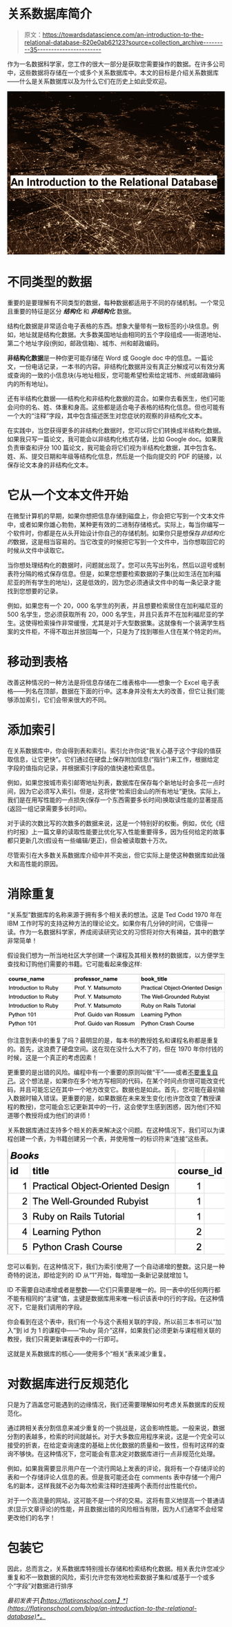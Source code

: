 # 关系数据库简介

> 原文：<https://towardsdatascience.com/an-introduction-to-the-relational-database-820e0ab62123?source=collection_archive---------35----------------------->

作为一名数据科学家，您工作的很大一部分是获取您需要操作的数据。在许多公司中，这些数据将存储在一个或多个关系数据库中。本文的目标是介绍关系数据库——什么是关系数据库以及为什么它们在历史上如此受欢迎。

![](img/a92889a68de7489608ff002f19197fdd.png)

# 不同类型的数据

重要的是要理解有不同类型的数据，每种数据都适用于不同的存储机制。一个常见且重要的特征是区分 ***结构化*** 和 ***非结构化*** 数据。

结构化数据是非常适合电子表格的东西。想象大量带有一致标签的小块信息。例如，地址就是结构化数据。大多数美国地址由相同的五个字段组成——街道地址、第二个地址字段(例如，邮政信箱)、城市、州和邮政编码。

**非结构化数据**是一种你更可能存储在 Word 或 Google doc 中的信息。一篇论文，一份电话记录，一本书的内容。非结构化数据并没有真正分解成可以有效分离或查询的一致的小信息块(与地址相反，您可能希望检索给定城市、州或邮政编码内的所有地址)。

还有半结构化数据——结构化和非结构化数据的混合。如果你去看医生，他们可能会问你的名、姓、体重和身高。这些都是适合电子表格的结构化信息。但也可能有一个大的“注释”字段，其中包含描述医生对您症状的观察的非结构化文本。

在实践中，当您获得更多的非结构化数据时，您可以将它们转换成半结构化数据。如果我只写一篇论文，我可能会以非结构化格式存储，比如 Google doc。如果我负责审查和评分 100 篇论文，我可能会将它们视为半结构化数据，其中包含名、姓、系、提交日期和年级等结构化信息，然后是一个指向提交的 PDF 的链接，以保存论文本身的非结构化文本。

# 它从一个文本文件开始

在微型计算机的早期，如果你想把信息存储到磁盘上，你会把它写到一个文本文件中，或者如果你雄心勃勃，某种更有效的二进制存储格式。实际上，每当你编写一个软件时，你都是在从头开始设计你自己的存储机制。如果你只是想保存*非结构化的*数据，这是相当容易的。当它改变的时候把它写到一个文件中，当你想取回它的时候从文件中读取它。

当你想处理结构化的数据时，问题就出现了。您可以先写出列名，然后以逗号或制表符分隔的格式保存信息。但是，如果您想要检索数据的子集(比如生活在加利福尼亚的所有学生的地址)，这是低效的，因为您必须通读文件中的每一条记录才能找到您想要的记录。

例如，如果您有一个 20，000 名学生的列表，并且想要检索居住在加利福尼亚的 500 名学生，您必须获取所有 20，000 名学生，并且只丢弃不在加利福尼亚的学生。这使得检索操作非常缓慢，尤其是对于大型数据集。这就像有一个装满学生档案的文件柜，不得不取出并放回每一个，只是为了找到哪些人住在某个特定的州。

# 移动到表格

改善这种情况的一种方法是将信息存储在二维表格中——想象一个 Excel 电子表格——列名在顶部，数据在下面的行中。这本身并没有太大的改善，但它让我们能够添加索引，它们会带来很大的不同。

# 添加索引

在关系数据库中，你会得到表和索引。索引允许你说“我关心基于这个字段的值获取信息，让它更快”。它们通过在硬盘上保存附加信息(“指针”)来工作，根据给定字段的值指向记录，并根据索引字段的值快速检索信息。

例如，如果您按城市索引邮寄地址列表，数据库在保存每个新地址时会多花一点时间，因为它必须写入索引。但是，这将使“检索旧金山的所有地址”更快。实际上，我们是在用写性能的一点损失(保存一个东西需要多长时间)换取读性能的显著提高(返回一组记录需要多长时间)。

对于读的次数比写的次数多的数据来说，这是一个特别好的权衡。例如，优化《纽约时报》上一篇文章的读取性能要比优化写入性能重要得多，因为任何给定的故事都只更新几次(假设有一些编辑/更正)，但会被读取数十万次。

尽管索引在大多数关系数据库介绍中并不突出，但它实际上是使这种数据库如此强大和高性能的原因。

# 消除重复

“关系型”数据库的名称来源于拥有多个相关表的想法。这是 Ted Codd 1970 年在 IBM 工作时写的支持这种方法的理论论文。如果你有几分钟的时间，它值得一读。作为一名数据科学家，养成阅读研究论文的习惯将对你大有裨益，其中的数学非常简单！

假设我们想为一所当地社区大学创建一个课程及其相关教材的数据库，以方便学生查找和订购他们需要的书籍。它可能看起来像这样:

![](img/0b2c1a889ea1b356a4bfe9c00c796b11.png)

你注意到表中的重复了吗？最明显的是，每本书的教授姓名和课程名称都是重复的。首先，这浪费了硬盘空间。这在现在没什么大不了的，但在 1970 年你付钱的时候，这是一个真正的考虑因素！

更重要的是出错的风险。编程中有一个重要的原则叫做“干”——或者[不要重复自己](https://en.wikipedia.org/wiki/Don%27t_repeat_yourself)。这个想法是，如果你在多个地方写相同的代码，在某个时间点你很可能改变代码，并且可能忘记在其中一个地方改变它。数据也是如此。首先，您可能在最初输入数据时输入错误。更重要的是，如果数据在未来发生变化(也许您改变了教授课程的教授)，您可能会忘记更新其中的一行，这会使学生感到困惑，因为他们不知道哪个教授将成为他们的讲师！

关系数据库通过支持多个相关的表来解决这个问题。在这种情况下，我们可以为课程创建一个表，为书籍创建另一个表，并使用惟一的标识符来“连接”这些表。

![](img/98082ea1d49526ea53e5e762900d6a52.png)

您可以看到，在这种情况下，我们为索引使用了一个自动递增的整数。这只是一种奇特的说法，即给定列的 ID 从“1”开始，每增加一条新记录就增加 1。

ID 不需要自动递增或者是整数——它们只需要是唯一的。同一表中的任何两行都不能有相同的“主键”值，主键是数据库用来唯一标识该表中的行的字段。在这种情况下，它是我们调用的字段。

你会看到在这个表中，我们有一个与这个表相关联的字段，所以前三本书可以“加入”到 id 为 1 的课程中——“Ruby 简介”这样，如果我们必须更新与课程相关联的教授，我们只需更新课程表中的一行即可。

这就是关系数据库的核心——使用多个“相关”表来减少重复。

# 对数据库进行反规范化

只是为了涵盖您可能遇到的边缘情况，我们还需要理解如何考虑关系数据库的反规范化。

通过跨相关表分割信息来减少重复的一个挑战是，这会影响性能。一般来说，数据分割的表越多，检索的时间就越长。对于大多数应用程序来说，这是一个完全可以接受的折衷，在给定查询速度的基础上优化数据的质量和一致性，但有时这样的查询不够快。在这种情况下，您可能会有意决定对数据库进行一点非规范化处理。

例如，如果我需要显示用户在一个流行网站上发表的评论，我将有一个存储评论的表和一个存储评论人信息的表。但是我可能还会在 comments 表中存储一个用户名的副本，这样我就不必为每次检索注释时连接两个表而付出性能代价。

对于一个高流量的网站，这可能不是一个坏的交易。这将有意义地提高一个普通请求(显示文章评论)的性能，并且数据出错的风险相当有限，因为人们通常不会经常更改他们的名字！

# 包装它

因此，总而言之，关系数据库特别擅长存储和检索结构化数据。相关表允许您减少重复和不一致数据的风险，索引允许您有效地检索数据子集和/或基于一个或多个“字段”对数据进行排序

*最初发表于*[*【https://flatironschool.com】*](https://flatironschool.com/blog/an-introduction-to-the-relational-database)*。*